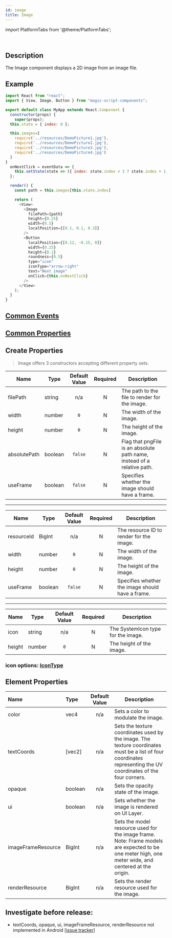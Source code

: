 ```yaml
---
id: image
title: Image
---
```


import PlatformTabs from '@theme/PlatformTabs';

<PlatformTabs component='image' />​

## Description

The Image component displays a 2D image from an image file.

## Example

```javascript
import React from "react";
import { View, Image, Button } from "magic-script-components";

export default class MyApp extends React.Component {
  constructor(props) {
    super(props);
  this.state = { index: 0 };

  this.images=[
    require('../resources/DemoPicture1.jpg'),
    require('../resources/DemoPicture2.jpg'),
    require('../resources/DemoPicture3.jpg'),
    require('../resources/DemoPicture4.jpg')
  ]
}
  onNextClick = eventData => {
    this.setState(state => ({ index: state.index < 3 ? state.index + 1 : 1 }));
  };

  render() {
    const path = this.images[this.state.index]

    return (
      <View>
        <Image
          filePath={path}
          height={0.25}
          width={0.5}
          localPosition={[0.1, 0.1, 0.3]}
        />
        <Button
          localPosition={[0.12, -0.15, 0]}
          width={0.25}
          height={0.1}
          roundness={0.5}
          type="icon"
          iconType="arrow-right"
          text="Next image"
          onClick={this.onNextClick}
        />
      </View>
    );
  }
}
```

## [Common Events](../events/CommonEvents.md)

## [Common Properties](../types/Properties.md)

## Create Properties

> Image offers 3 constructors accepting different property sets.

| Name         | Type    | Default Value | Required | Description                                                             |
| ------------ | ------- | :-----------: | :------: | ----------------------------------------------------------------------- |
| filePath     | string  |      n/a      |    N     | The path to the file to render for the image.                           |
| width        | number  |      `0`      |    N     | The width of the image.                                                 |
| height       | number  |      `0`      |    N     | The height of the image.                                                |
| absolutePath | boolean |    `false`    |    N     | Flag that pngFile is an absolute path name, instead of a relative path. |
| useFrame     | boolean |    `false`    |    N     | Specifies whether the image should have a frame.                        |

---

| Name       | Type    | Default Value | Required | Description                                      |
| ---------- | ------- | :-----------: | :------: | ------------------------------------------------ |
| resourceId | BigInt  |      n/a      |    N     | The resource ID to render for the image.         |
| width      | number  |      `0`      |    N     | The width of the image.                          |
| height     | number  |      `0`      |    N     | The height of the image.                         |
| useFrame   | boolean |    `false`    |    N     | Specifies whether the image should have a frame. |

---

| Name   | Type   | Default Value | Required | Description                        |
| ------ | ------ | :-----------: | :------: | ---------------------------------- |
| icon   | string |      n/a      |    N     | The SystemIcon type for the image. |
| height | number |      `0`      |    N     | The height of the image.           |

### icon options: [IconType](../types/IconType.md)

## Element Properties

| Name               | Type    | Default Value | Description                                                                                                                                                     |
| :----------------- | :------ | :-----------: | --------------------------------------------------------------------------------------------------------------------------------------------------------------- |
| color              | vec4    |      n/a      | Sets a color to modulate the image.                                                                                                                             |
| textCoords         | [vec2]  |      n/a      | Sets the texture coordinates used by the image. The texture coordinates must be a list of four coordinates representing the UV coordinates of the four corners. |
| opaque             | boolean |      n/a      | Sets the opacity state of the image.                                                                                                                            |
| ui                 | boolean |      n/a      | Sets whether the image is rendered on UI Layer.                                                                                                                 |
| imageFrameResource | BigInt  |      n/a      | Sets the model resource used for the image frame. Note: Frame models are expected to be one meter high, one meter wide, and centered at the origin.             |
| renderResource     | BigInt  |      n/a      | Sets the render resource used for the image.                                                                                                                    |

## Investigate before release:
- textCoords, opaque, ui, imageFrameResource, renderResource not implemented in Android [[issue tracker](https://github.com/magic-script/magic-script-components/issues/227)]